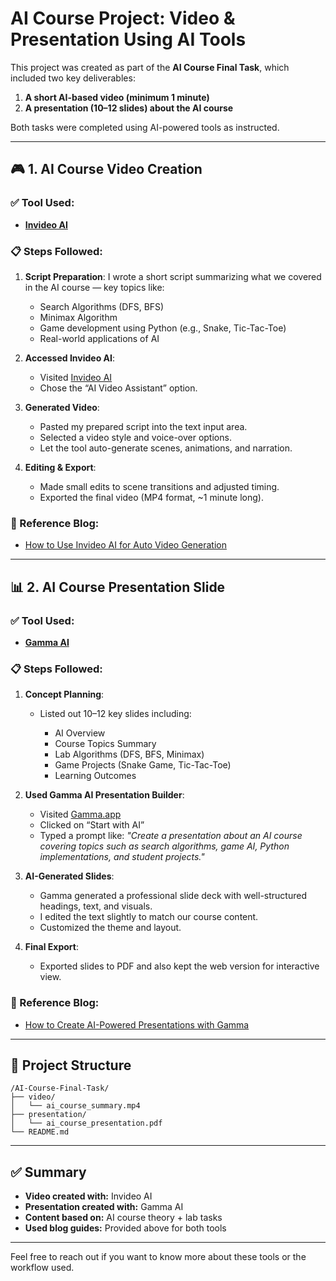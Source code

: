 # AI Course Project: Video & Presentation Using AI Tools

This project was created as part of the **AI Course Final Task**, which included two key deliverables:

1. **A short AI-based video (minimum 1 minute)**
2. **A presentation (10–12 slides) about the AI course**

Both tasks were completed using AI-powered tools as instructed.

---

## 🎮 1. AI Course Video Creation

### ✅ Tool Used:

* **[Invideo AI](https://invideo.io/ai-video-generator/)**

### 📋 Steps Followed:

1. **Script Preparation**: I wrote a short script summarizing what we covered in the AI course — key topics like:

   * Search Algorithms (DFS, BFS)
   * Minimax Algorithm
   * Game development using Python (e.g., Snake, Tic-Tac-Toe)
   * Real-world applications of AI

2. **Accessed Invideo AI**:

   * Visited [Invideo AI](https://invideo.io/ai-video-generator/)
   * Chose the “AI Video Assistant” option.

3. **Generated Video**:

   * Pasted my prepared script into the text input area.
   * Selected a video style and voice-over options.
   * Let the tool auto-generate scenes, animations, and narration.

4. **Editing & Export**:

   * Made small edits to scene transitions and adjusted timing.
   * Exported the final video (MP4 format, \~1 minute long).

### 🔗 Reference Blog:

* [How to Use Invideo AI for Auto Video Generation](https://invideo.io/blog/ai-video-generator/)

---

## 📊 2. AI Course Presentation Slide

### ✅ Tool Used:

* **[Gamma AI](https://gamma.app/)**

### 📋 Steps Followed:

1. **Concept Planning**:

   * Listed out 10–12 key slides including:

     * AI Overview
     * Course Topics Summary
     * Lab Algorithms (DFS, BFS, Minimax)
     * Game Projects (Snake Game, Tic-Tac-Toe)
     * Learning Outcomes

2. **Used Gamma AI Presentation Builder**:

   * Visited [Gamma.app](https://gamma.app/)
   * Clicked on “Start with AI”
   * Typed a prompt like:
     *"Create a presentation about an AI course covering topics such as search algorithms, game AI, Python implementations, and student projects."*

3. **AI-Generated Slides**:

   * Gamma generated a professional slide deck with well-structured headings, text, and visuals.
   * I edited the text slightly to match our course content.
   * Customized the theme and layout.

4. **Final Export**:

   * Exported slides to PDF and also kept the web version for interactive view.

### 🔗 Reference Blog:

* [How to Create AI-Powered Presentations with Gamma](https://gamma.app/blog/introducing-gamma-ai)

---

## 📁 Project Structure

```
/AI-Course-Final-Task/
├── video/
│   └── ai_course_summary.mp4
├── presentation/
│   └── ai_course_presentation.pdf
└── README.md
```

---

## ✅ Summary

* **Video created with:** Invideo AI
* **Presentation created with:** Gamma AI
* **Content based on:** AI course theory + lab tasks
* **Used blog guides:** Provided above for both tools

---

Feel free to reach out if you want to know more about these tools or the workflow used.
